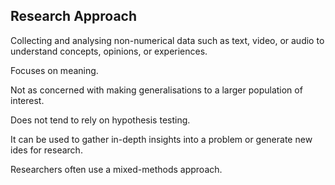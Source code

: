 ## Research Approach

Collecting and analysing non-numerical data such as text, video, or audio to understand concepts, opinions, or experiences.

Focuses on meaning.

Not as concerned with making generalisations to a larger population of interest.

Does not tend to rely on hypothesis testing.

It can be used to gather in-depth insights into a problem or generate new ides for research.

Researchers often use a mixed-methods approach.



